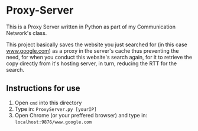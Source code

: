 # Proxy-Server

This is a Proxy Server written in Python as part of my Communication Network's class.

This project basically saves the website you just searched for (in this case www.google.com) as a proxy in the server's cache thus preventing the need, for when you conduct this website's search again, for it to retrieve the copy directly from it's hosting server, in turn, reducing the RTT for the search.

## Instructions for use
1) Open `cmd` into this directory
2) Type in: `ProxyServer.py [yourIP]`
3) Open Chrome (or your preffered browser) and type in: `localhost:9876/www.google.com`

